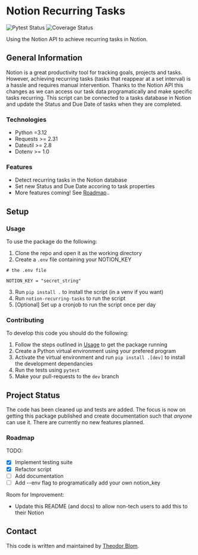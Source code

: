 # Notion Recurring Tasks

![Pytest Status](https://github.com/Theeoi/notion-recurring-tasks/actions/workflows/test.yml/badge.svg?label=Tests)
![Coverage Status](https://coveralls.io/repos/github/Theeoi/notion-recurring-tasks/badge.svg?branch=feat/coverage-badge)

Using the Notion API to achieve recurring tasks in Notion.

## General Information

Notion is a great productivity tool for tracking goals, projects and tasks. However, achieving recurring tasks (tasks that reappear at a set interval) is a hassle and requires manual intervention.
Thanks to the Notion API this changes as we can access our task data programatically and make specific tasks recurring. This script can be connected to a tasks database in Notion and update the Status and Due Date of tasks when they are completed.

### Technologies

- Python =3.12
- Requests >= 2.31
- Dateutil >= 2.8
- Dotenv >= 1.0

### Features

- Detect recurring tasks in the Notion database
- Set new Status and Due Date accoring to task properties
- More features coming! See [Roadmap](#roadmap)..

## Setup

### Usage

To use the package do the following:

1. Clone the repo and open it as the working directory
2. Create a `.env` file containing your NOTION_KEY
```
# the .env file

NOTION_KEY = "secret_string"
```
3. Run `pip install .` to install the script (in a venv if you want)
4. Run `notion-recurring-tasks` to run the script
5. [Optional] Set up a cronjob to run the script once per day

### Contributing

To develop this code you should do the following:

1. Follow the steps outlined in [Usage](#usage) to get the package running
2. Create a Python virtual environment using your prefered program
3. Activate the virtual environment and run `pip install .[dev]` to install the development dependancies
4. Run the tests using `pytest`
5. Make your pull-requests to the `dev` branch

## Project Status

The code has been cleaned up and tests are added. The focus is now on getting this package published and create documentation such that *anyone* can use it.
There are currently no new features planned.

### Roadmap

TODO:

- [x] Implement testing suite
- [x] Refactor script
- [ ] Add documentation
- [ ] Add --env flag to programatically add your own notion_key

Room for Improvement:

- Update this README (and docs) to allow non-tech users to add this to their Notion

## Contact

This code is written and maintained by [Theodor Blom](mailto:me@theodorblom.com).